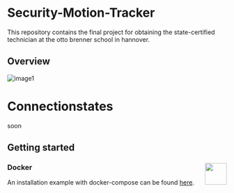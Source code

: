 # Security-Motion-Tracker
This repository contains the final project for obtaining the state-certified technician at the otto brenner school in hannover.


## Overview
![image1](https://github.com/CarlKuhligk/Security-Motion-Tracker/blob/master/doc/Blockschaltbild%20%C3%9Cbersicht%20V2.png?raw=true)

# Connectionstates
soon

## Getting started
### Docker <img  align="right" height="50"  src="https://miro.medium.com/max/1400/1*JUOITpaBdlrMP9D__-K5Fw.png"  >

An installation example with docker-compose can be found [here](https://github.com/CarlKuhligk/Security-Motion-Tracker/wiki/Getting-started).

